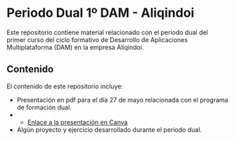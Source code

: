 # Periodo Dual 1º DAM - Aliqindoi

Este repositorio contiene material relacionado con el periodo dual del primer curso del ciclo formativo de Desarrollo de Aplicaciones Multiplataforma (DAM) en la empresa Aliqindoi.

## Contenido

El contenido de este repositorio incluye:

- Presentación en pdf para el día 27 de mayo relacionada con el programa de formación dual.
- * [Enlace a la presentación en Canva](https://www.canva.com/design/DAGEvEyp-Wg/moZlyb8CN6BPSltwoCLW-w/edit?utm_content=DAGEvEyp-Wg&utm_campaign=designshare&utm_medium=link2&utm_source=sharebutton)
- Algún proyecto y ejercicio desarrollado durante el periodo dual.
